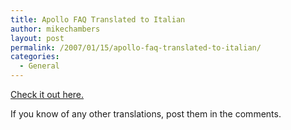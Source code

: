 ```yaml
---
title: Apollo FAQ Translated to Italian
author: mikechambers
layout: post
permalink: /2007/01/15/apollo-faq-translated-to-italian/
categories:
  - General
---
```



[Check it out here.][1]

If you know of any other translations, post them in the comments.

 [1]: http://casario.blogs.com/mmworld/2007/01/apollo_faq_tran.html